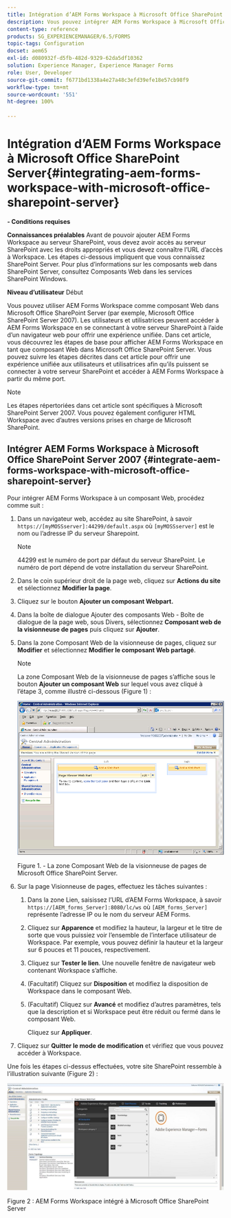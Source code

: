 ```yaml
---
title: Intégration d’AEM Forms Workspace à Microsoft Office SharePoint Server
description: Vous pouvez intégrer AEM Forms Workspace à Microsoft Office SharePoint Server.
content-type: reference
products: SG_EXPERIENCEMANAGER/6.5/FORMS
topic-tags: Configuration
docset: aem65
exl-id: d080932f-d5fb-482d-9329-62da5df10362
solution: Experience Manager, Experience Manager Forms
role: User, Developer
source-git-commit: f6771bd1338a4e27a48c3efd39efe18e57cb98f9
workflow-type: tm+mt
source-wordcount: '551'
ht-degree: 100%

---
```


# Intégration d’AEM Forms Workspace à Microsoft Office SharePoint Server{#integrating-aem-forms-workspace-with-microsoft-office-sharepoint-server}

**- Conditions requises**

**Connaissances préalables** 
Avant de pouvoir ajouter AEM Forms Workspace au serveur SharePoint, vous devez avoir accès au serveur SharePoint avec les droits appropriés et vous devez connaître l’URL d’accès à Workspace. Les étapes ci-dessous impliquent que vous connaissez SharePoint Server. Pour plus d’informations sur les composants web dans SharePoint Server, consultez Composants Web dans les services SharePoint Windows.

**Niveau d’utilisateur** Début

Vous pouvez utiliser AEM Forms Workspace comme composant Web dans Microsoft Office SharePoint Server (par exemple, Microsoft Office SharePoint Server 2007). Les utilisateurs et utilisatrices peuvent accéder à AEM Forms Workspace en se connectant à votre serveur SharePoint à l’aide d’un navigateur web pour offrir une expérience unifiée. Dans cet article, vous découvrez les étapes de base pour afficher AEM Forms Workspace en tant que composant Web dans Microsoft Office SharePoint Server. Vous pouvez suivre les étapes décrites dans cet article pour offrir une expérience unifiée aux utilisateurs et utilisatrices afin qu’ils puissent se connecter à votre serveur SharePoint et accéder à AEM Forms Workspace à partir du même port.

>[!NOTE]
>
>Les étapes répertoriées dans cet article sont spécifiques à Microsoft SharePoint Server 2007. Vous pouvez également configurer HTML Workspace avec d’autres versions prises en charge de Microsoft SharePoint.

## Intégrer AEM Forms Workspace à Microsoft Office SharePoint Server 2007 {#integrate-aem-forms-workspace-with-microsoft-office-sharepoint-server}

Pour intégrer AEM Forms Workspace à un composant Web, procédez comme suit :

1. Dans un navigateur web, accédez au site SharePoint, à savoir `https://[myMOSSserver]:44299/default.aspx` où `[myMOSSserver]` est le nom ou l’adresse IP du serveur Sharepoint.

   >[!NOTE]
   >
   >44299 est le numéro de port par défaut du serveur SharePoint. Le numéro de port dépend de votre installation du serveur SharePoint.

1. Dans le coin supérieur droit de la page web, cliquez sur **Actions du site** et sélectionnez **Modifier la page**.
1. Cliquez sur le bouton **Ajouter un composant Webpart.**
1. Dans la boîte de dialogue Ajouter des composants Web - Boîte de dialogue de la page web, sous Divers, sélectionnez **Composant web de la visionneuse de pages** puis cliquez sur **Ajouter**.
1. Dans la zone Composant Web de la visionneuse de pages, cliquez sur **Modifier** et sélectionnez **Modifier le composant Web partagé**.

   >[!NOTE]
   >
   >La zone Composant Web de la visionneuse de pages s’affiche sous le bouton **Ajouter un composant Web** sur lequel vous avez cliqué à l’étape 3, comme illustré ci-dessous (Figure 1) :

   ![Zone Composant Webpart de la visionneuse de pages de Microsoft Office SharePoint Server.](assets/page-viewer-web-part-box-in-microsoft-office-sharepoint-server.png)

   Figure 1. - La zone Composant Web de la visionneuse de pages de Microsoft Office SharePoint Server.

1. Sur la page Visionneuse de pages, effectuez les tâches suivantes :

   1. Dans la zone Lien, saisissez l’URL d’AEM Forms Workspace, à savoir `https://[AEM_forms_Server]:8080/lc/ws` où `[AEM_forms_Server]` représente l’adresse IP ou le nom du serveur AEM Forms.
   1. Cliquez sur **Apparence** et modifiez la hauteur, la largeur et le titre de sorte que vous puissiez voir l’ensemble de l’interface utilisateur de Workspace. Par exemple, vous pouvez définir la hauteur et la largeur sur 6 pouces et 11 pouces, respectivement.
   1. Cliquez sur **Tester le lien**. Une nouvelle fenêtre de navigateur web contenant Workspace s’affiche.
   1. (Facultatif) Cliquez sur **Disposition** et modifiez la disposition de Workspace dans le composant Web.
   1. (Facultatif) Cliquez sur **Avancé** et modifiez d’autres paramètres, tels que la description et si Workspace peut être réduit ou fermé dans le composant Web.

      Cliquez sur **Appliquer**.

1. Cliquez sur **Quitter le mode de modification** et vérifiez que vous pouvez accéder à Workspace.

Une fois les étapes ci-dessus effectuées, votre site SharePoint ressemble à l’illustration suivante (Figure 2) :

![AEM Forms Workspace intégré à Microsoft Office SharePoint Server](assets/aem-forms-workspace.jpg)

Figure 2 : AEM Forms Workspace intégré à Microsoft Office SharePoint Server
